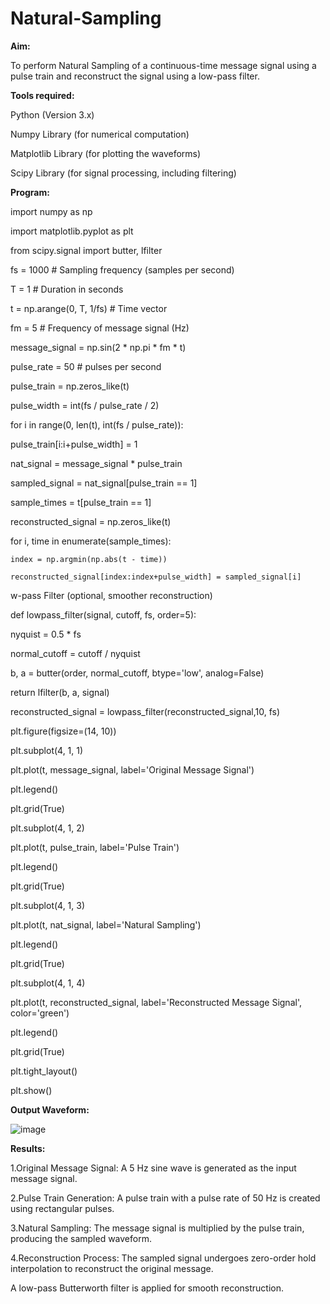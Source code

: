 # Natural-Sampling
**Aim:**

To perform Natural Sampling of a continuous-time message signal using a pulse train and reconstruct the signal using a low-pass filter.

**Tools required:**

Python (Version 3.x)

Numpy Library (for numerical computation)

Matplotlib Library (for plotting the waveforms)

Scipy Library (for signal processing, including filtering)

**Program:**


import numpy as np

import matplotlib.pyplot as plt

from scipy.signal import butter, lfilter

fs = 1000  # Sampling frequency (samples per second)

T = 1  # Duration in seconds

t = np.arange(0, T, 1/fs)  # Time vector

fm = 5  # Frequency of message signal (Hz)

message_signal = np.sin(2 * np.pi * fm * t)

pulse_rate = 50  # pulses per second

pulse_train = np.zeros_like(t)

pulse_width = int(fs / pulse_rate / 2)

for i in range(0, len(t), int(fs / pulse_rate)):

pulse_train[i:i+pulse_width] = 1

nat_signal = message_signal * pulse_train

sampled_signal = nat_signal[pulse_train == 1]

sample_times = t[pulse_train == 1]

reconstructed_signal = np.zeros_like(t)

for i, time in enumerate(sample_times):

    index = np.argmin(np.abs(t - time))
    
    reconstructed_signal[index:index+pulse_width] = sampled_signal[i]
    
w-pass Filter (optional, smoother reconstruction)

def lowpass_filter(signal, cutoff, fs, order=5):

nyquist = 0.5 * fs

normal_cutoff = cutoff / nyquist

b, a = butter(order, normal_cutoff, btype='low', analog=False)

return lfilter(b, a, signal)

reconstructed_signal = lowpass_filter(reconstructed_signal,10, fs)

plt.figure(figsize=(14, 10))

plt.subplot(4, 1, 1)

plt.plot(t, message_signal, label='Original Message Signal')

plt.legend()

plt.grid(True)

plt.subplot(4, 1, 2)

plt.plot(t, pulse_train, label='Pulse Train')

plt.legend()

plt.grid(True)

plt.subplot(4, 1, 3)

plt.plot(t, nat_signal, label='Natural Sampling')

plt.legend()

plt.grid(True)

plt.subplot(4, 1, 4)

plt.plot(t, reconstructed_signal, label='Reconstructed Message Signal', color='green')

plt.legend()

plt.grid(True)

plt.tight_layout()

plt.show()

**Output Waveform:**

![image](https://github.com/user-attachments/assets/1f040aad-93a3-4cd8-b36b-2b04cf3b6cd1)

**Results:**

1.Original Message Signal:
A 5 Hz sine wave is generated as the input message signal.

2.Pulse Train Generation:
A pulse train with a pulse rate of 50 Hz is created using rectangular pulses.

3.Natural Sampling:
The message signal is multiplied by the pulse train, producing the sampled waveform.

4.Reconstruction Process:
The sampled signal undergoes zero-order hold interpolation to reconstruct the original message.

A low-pass Butterworth filter is applied for smooth reconstruction.
